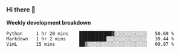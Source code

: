### Hi there 👋


**Weekly development breakdown**

<!--START_SECTION:waka-->
```text
Python     1 hr 20 mins    ████████████▓░░░░░░░░░░░░   50.69 % 
Markdown   1 hr 2 mins     ██████████░░░░░░░░░░░░░░░   39.44 % 
VimL       15 mins         ██▒░░░░░░░░░░░░░░░░░░░░░░   09.87 % 
```
<!--END_SECTION:waka-->
